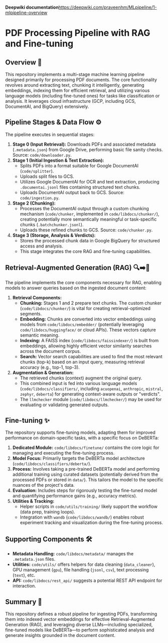 **Deepwiki documentation**<https://deepwiki.com/praveenhm/MLpipeline/1-mlpipeline-overview>

# PDF Processing Pipeline with RAG and Fine-tuning

## Overview 📜

This repository implements a multi-stage machine learning pipeline designed primarily for processing PDF documents. The core functionality revolves around extracting text, chunking it intelligently, generating embeddings, indexing them for efficient retrieval, and utilizing various language models (including fine-tuned ones) for tasks like classification or analysis. It leverages cloud infrastructure (GCP, including GCS, DocumentAI, and BigQuery) extensively.

## Pipeline Stages & Data Flow ⚙️

The pipeline executes in sequential stages:

1.  **Stage 0 (Input Retrieval):** Downloads PDFs and associated metadata (`.metadata.json`) from Google Drive, performing basic file sanity checks. Source: `code/downloader.py`.
2.  **Stage 1 (Initial Ingestion & Text Extraction):**
    *   Splits PDFs into a format suitable for Google DocumentAI (`code/splitter`).
    *   Uploads split files to GCS.
    *   Utilizes Google DocumentAI for OCR and text extraction, producing `.documentai.jsonl` files containing structured text chunks.
    *   Uploads DocumentAI output back to GCS. Source: `code/ingestion.py`.
3.  **Stage 2 (Chunking):**
    *   Processes the DocumentAI output through a custom chunking mechanism (`code/chunker`, implemented in `code/libdocs/chunker/`), creating potentially more semantically meaningful or task-specific chunks (`.batchchunker.jsonl`).
    *   Uploads these refined chunks to GCS. Source: `code/chunker.py`.
4.  **Stage 3 (Storage, Analysis & Verdicts):**
    *   Stores the processed chunk data in Google BigQuery for structured access and analysis.
    *   This stage integrates the core RAG and fine-tuning capabilities.

## Retrieval-Augmented Generation (RAG) 🔍➡️🧠

The pipeline implements the core components necessary for RAG, enabling models to answer queries based on the ingested document content:

1.  **Retrieval Components:**
    *   **Chunking:** Stages 1 and 2 prepare text chunks. The custom chunker (`code/libdocs/chunker/`) is vital for creating retrieval-optimized segments.
    *   **Embedding:** Chunks are converted into vector embeddings using models from `code/libdocs/embedder/` (potentially leveraging `code/libdocs/huggingface/` or cloud APIs). These vectors capture semantic meaning.
    *   **Indexing:** A FAISS index (`code/libdocs/faissindexer/`) is built from embeddings, allowing highly efficient vector similarity searches across the document corpus.
    *   **Search:** Vector search capabilities are used to find the most relevant chunks (top-k) based on an input query, measuring retrieval accuracy (e.g., top-1, top-3).
2.  **Augmentation & Generation:**
    *   The retrieved chunks (context) augment the original query.
    *   This combined input is fed into various language models (`code/libdocs/classifiers/`, including `acuopenai`, `anthropic`, `mistral`, `zephyr`, `deberta`) for generating context-aware outputs or "verdicts".
    *   The `llmchecker` module (`code/libdocs/llmchecker/`) may be used for evaluating or validating generated outputs.

## Fine-tuning ✨

The repository supports fine-tuning models, adapting them for improved performance on domain-specific tasks, with a specific focus on DeBERTa:

1.  **Dedicated Module:** `code/libdocs/finetune/` contains the core logic for managing and executing the fine-tuning process.
2.  **Model Focus:** Primarily targets the DeBERTa model architecture (`code/libdocs/classifiers/deberta/`).
3.  **Process:** Involves taking a pre-trained DeBERTa model and performing additional training using curated datasets (potentially derived from the processed PDFs or stored in `data/`). This tailors the model to the specific nuances of the project's data.
4.  **Evaluation:** Includes steps for rigorously testing the fine-tuned model and quantifying performance gains (e.g., accuracy metrics).
5.  **Utilities & Tracking:**
    *   Helper scripts in `code/utils/training/` likely support the workflow (data prep, training loops).
    *   Integration with `wandb` (`code/libdocs/wandb/`) enables robust experiment tracking and visualization during the fine-tuning process.

## Supporting Components 🛠️

*   **Metadata Handling:** `code/libdocs/metadata/` manages the `.metadata.json` files.
*   **Utilities:** `code/utils/` offers helpers for data cleaning (`data_cleaner`), GPU management (`gpu`), file handling (`jsonl`, `csv`), text processing (`text`), etc.
*   **API:** `code/libdocs/rest_api/` suggests a potential REST API endpoint for interaction.

## Summary 🎯

This repository defines a robust pipeline for ingesting PDFs, transforming them into indexed vector embeddings for effective Retrieval-Augmented Generation (RAG), and leveraging diverse LLMs—including specialized, fine-tuned models like DeBERTa—to perform sophisticated analysis and generate insights grounded in the document content.
